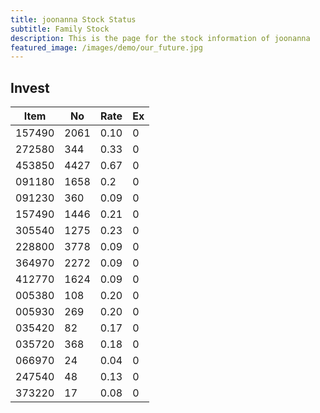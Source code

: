 ```yaml
---
title: joonanna Stock Status
subtitle: Family Stock 
description: This is the page for the stock information of joonanna
featured_image: /images/demo/our_future.jpg
---
```


## Invest

|  Item  | No | Rate | Ex   |
|--------|----|------|------|
| 157490 |2061| 0.10 |    0 | 
| 272580 | 344| 0.33 |    0 |
| 453850 |4427| 0.67 |    0 |
| 091180 |1658| 0.2  |    0 |
| 091230 | 360| 0.09 |    0 | 
| 157490 |1446| 0.21 |    0 | 
| 305540 |1275| 0.23 |    0 | 
| 228800 |3778| 0.09 |    0 |  
| 364970 |2272| 0.09 |    0 |  
| 412770 |1624| 0.09 |    0 | 
| 005380 | 108| 0.20 |    0 | 
| 005930 | 269| 0.20 |    0 | 
| 035420 |  82| 0.17 |    0 | 
| 035720 | 368| 0.18 |    0 | 
| 066970 |  24| 0.04 |    0 | 
| 247540 |  48| 0.13 |    0 | 
| 373220 |  17| 0.08 |    0 | 
